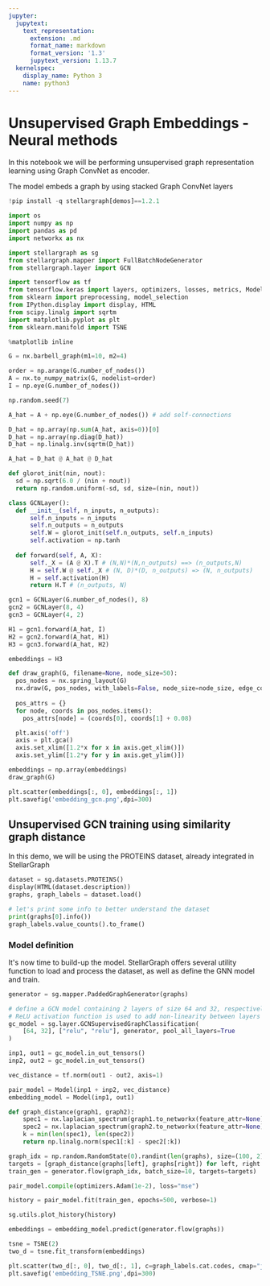 ```yaml
---
jupyter:
  jupytext:
    text_representation:
      extension: .md
      format_name: markdown
      format_version: '1.3'
      jupytext_version: 1.13.7
  kernelspec:
    display_name: Python 3
    name: python3
---
```


# Unsupervised Graph Embeddings - Neural methods


In this notebook we will be performing unsupervised graph representation learning using Graph ConvNet as encoder.

The model embeds a graph by using stacked Graph ConvNet layers

```python
!pip install -q stellargraph[demos]==1.2.1
```

```python
import os
import numpy as np
import pandas as pd
import networkx as nx

import stellargraph as sg
from stellargraph.mapper import FullBatchNodeGenerator
from stellargraph.layer import GCN

import tensorflow as tf
from tensorflow.keras import layers, optimizers, losses, metrics, Model
from sklearn import preprocessing, model_selection
from IPython.display import display, HTML
from scipy.linalg import sqrtm
import matplotlib.pyplot as plt
from sklearn.manifold import TSNE

%matplotlib inline
```

```python
G = nx.barbell_graph(m1=10, m2=4)

order = np.arange(G.number_of_nodes())
A = nx.to_numpy_matrix(G, nodelist=order)
I = np.eye(G.number_of_nodes())
```

```python
np.random.seed(7)

A_hat = A + np.eye(G.number_of_nodes()) # add self-connections

D_hat = np.array(np.sum(A_hat, axis=0))[0]
D_hat = np.array(np.diag(D_hat))
D_hat = np.linalg.inv(sqrtm(D_hat))

A_hat = D_hat @ A_hat @ D_hat

def glorot_init(nin, nout):
  sd = np.sqrt(6.0 / (nin + nout))
  return np.random.uniform(-sd, sd, size=(nin, nout))

class GCNLayer():
  def __init__(self, n_inputs, n_outputs):
      self.n_inputs = n_inputs
      self.n_outputs = n_outputs
      self.W = glorot_init(self.n_outputs, self.n_inputs)
      self.activation = np.tanh
      
  def forward(self, A, X):
      self._X = (A @ X).T # (N,N)*(N,n_outputs) ==> (n_outputs,N)
      H = self.W @ self._X # (N, D)*(D, n_outputs) => (N, n_outputs)
      H = self.activation(H)
      return H.T # (n_outputs, N)

gcn1 = GCNLayer(G.number_of_nodes(), 8)
gcn2 = GCNLayer(8, 4)
gcn3 = GCNLayer(4, 2)

H1 = gcn1.forward(A_hat, I)
H2 = gcn2.forward(A_hat, H1)
H3 = gcn3.forward(A_hat, H2)

embeddings = H3
```

```python
def draw_graph(G, filename=None, node_size=50):
  pos_nodes = nx.spring_layout(G)
  nx.draw(G, pos_nodes, with_labels=False, node_size=node_size, edge_color='gray')
  
  pos_attrs = {}
  for node, coords in pos_nodes.items():
    pos_attrs[node] = (coords[0], coords[1] + 0.08)

  plt.axis('off')
  axis = plt.gca()
  axis.set_xlim([1.2*x for x in axis.get_xlim()])
  axis.set_ylim([1.2*y for y in axis.get_ylim()])

embeddings = np.array(embeddings)
draw_graph(G)
```

```python
plt.scatter(embeddings[:, 0], embeddings[:, 1])
plt.savefig('embedding_gcn.png',dpi=300)
```

## Unsupervised GCN training using similarity graph distance


In this demo, we will be using the PROTEINS dataset, already integrated in StellarGraph

```python
dataset = sg.datasets.PROTEINS()
display(HTML(dataset.description))
graphs, graph_labels = dataset.load()
```

```python
# let's print some info to better understand the dataset
print(graphs[0].info())
graph_labels.value_counts().to_frame()
```

### Model definition
It's now time to build-up the model. StellarGraph offers several utility function to load and process the dataset, as well as define the GNN model and train.

```python
generator = sg.mapper.PaddedGraphGenerator(graphs)
```

```python
# define a GCN model containing 2 layers of size 64 and 32, respectively. 
# ReLU activation function is used to add non-linearity between layers
gc_model = sg.layer.GCNSupervisedGraphClassification(
    [64, 32], ["relu", "relu"], generator, pool_all_layers=True
)
```

```python
inp1, out1 = gc_model.in_out_tensors()
inp2, out2 = gc_model.in_out_tensors()

vec_distance = tf.norm(out1 - out2, axis=1)
```

```python
pair_model = Model(inp1 + inp2, vec_distance)
embedding_model = Model(inp1, out1)
```

```python
def graph_distance(graph1, graph2):
    spec1 = nx.laplacian_spectrum(graph1.to_networkx(feature_attr=None))
    spec2 = nx.laplacian_spectrum(graph2.to_networkx(feature_attr=None))
    k = min(len(spec1), len(spec2))
    return np.linalg.norm(spec1[:k] - spec2[:k])
```

```python
graph_idx = np.random.RandomState(0).randint(len(graphs), size=(100, 2))
targets = [graph_distance(graphs[left], graphs[right]) for left, right in graph_idx]
train_gen = generator.flow(graph_idx, batch_size=10, targets=targets)
```

```python
pair_model.compile(optimizers.Adam(1e-2), loss="mse")
```

```python
history = pair_model.fit(train_gen, epochs=500, verbose=1)
```

```python
sg.utils.plot_history(history)
```

```python
embeddings = embedding_model.predict(generator.flow(graphs))
```

```python
tsne = TSNE(2)
two_d = tsne.fit_transform(embeddings)
```

```python
plt.scatter(two_d[:, 0], two_d[:, 1], c=graph_labels.cat.codes, cmap="jet", alpha=0.4)
plt.savefig('embedding_TSNE.png',dpi=300)
```
